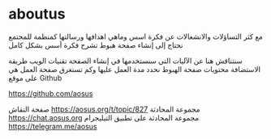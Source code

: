 # aboutus
مع كثر التساؤلات والانشغالات عن فكرة اسس وماهي اهدافها ورسالتها كمنظمة للمجتمع 
نحتاج إلى إنشاء صفحة هبوط تشرح فكرة أسس بشكل كامل

سنتناقش هنا عن الآليات التي سنستخدمها في إنشاء الصفحة
تقنيات الويب
طريقة الاستضافة
محتويات صفحة الهبوط
نحدد مدة العمل عليها وكم تستغرق صفحة العمل هي على موقع Github

https://github.com/aosus

صفحة النقاش 
https://aosus.org/t/topic/827
مجموعة المحادثة 
https://chat.aosus.org 
مجموعة المحادثة على تطبيق التيليجرام 
https://telegram.me/aosus 
